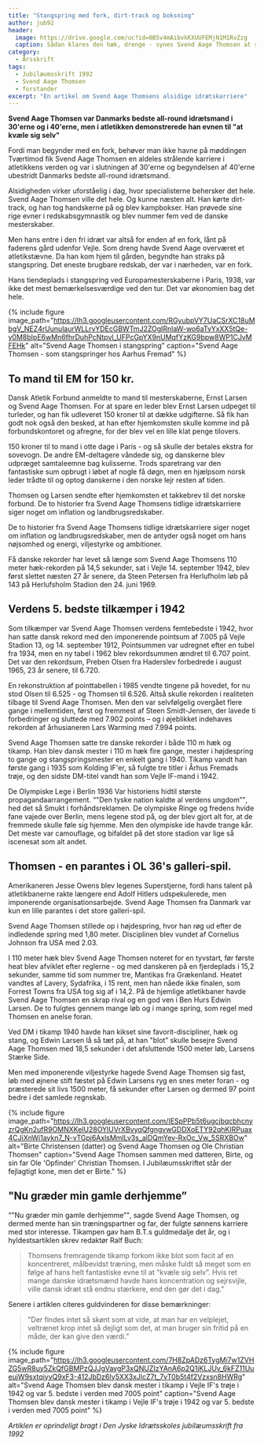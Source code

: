 ```yaml
---
title: "Stangspring med fork, dirt-track og boksning"
author: jub92
header:
  image: https://drive.google.com/uc?id=0B5v4mAibvkKXUUFEMjN1M1RvZzg
  caption: Sådan klares den hæk, drenge - synes Svend Aage Thomsen at sige til flokken af måbende fodbolddrenge. Hans danske rekord i 110 m hækkeløb på 14,5 sek. stod i 27 år.
category:
  - Årsskrift
tags:
  - Jubilæumsskrift 1992
  - Svend Aage Thomsen
  - forstander
excerpt: "En artikel om Svend Aage Thomsens alsidige idrætskarriere"
---
```


**Svend Aage Thomsen var Danmarks bedste all-round idrætsmand i 30'erne og i 40'erne, men i atletikken demonstrerede han evnen til "at kvæle sig selv"**

Fordi man begynder med en fork, behøver man ikke havne på møddingen Tværtimod fik Svend Aage Thomsen en aldeles strålende karriere i atletikkens verden og var i slutningen af 30'erne og begyndelsen af 40'erne ubestridt Danmarks bedste all-round idrætsmand. 

Alsidigheden virker uforståelig i dag, hvor specialisterne behersker det hele. Svend Aage Thomsen ville det hele. Og kunne næsten alt. Han kørte dirt-track, og han tog handskerne på og blev kampbokser. Han prøvede sine rige evner i redskabsgymnastik og blev nummer fem ved de danske mesterskaber. 

Men hans entre i den fri idræt var altså for enden af en fork, lånt på faderens gård udenfor Vejle. Som dreng havde Svend Aage overværet et atletikstævne. Da han kom hjem til gården, begyndte han straks på stangspring. Det eneste brugbare redskab, der var i nærheden, var en fork. 

Hans tiendeplads i stangspring ved Europamesterskaberne i Paris, 1938, var ikke det mest bemærkelsesværdige ved den tur. Det var økonomien bag det hele.

{% include figure 
    image_path="https://lh3.googleusercontent.com/RGyubpVY7UaCSrXC18uMbgV_NEZ4rUunulaurWLLrvYDEcGBWTmJ2ZOgIRnlaW-wo6aTvYxXX5tQe-y0M8bIpE6wMn6fhrDuhPcNtpvl_UFPcGpYX9nUMqfYzKG9bpw8WP1CJvMFEHk"
    alt="Svend Aage Thomsen i stangspring"
    caption="Svend Aage Thomsen - som stangspringer hos Aarhus Fremad" %}

## To mand til EM for 150 kr.

Dansk Atletik Forbund anmeldte to mand til mesterskaberne, Ernst Larsen og Svend Aage Thomsen. For at spare en leder blev Ernst Larsen udpeget til turleder, og han fik udleveret 150 kroner til at dække udgifterne. Så fik han godt nok også den besked, at han efter hjemkomsten skulle komme ind på forbundskontoret og afregne, for der blev vel en lille klat penge tilovers. 

150 kroner til to mand i otte dage i Paris - og så skulle der betales ekstra for sovevogn. De andre EM-deltagere våndede sig, og danskerne blev udpræget samtaleemne bag kulisserne. Trods sparetrang var den fantastiske sum opbrugt i løbet af nogle få døgn, men en hjælpsom norsk leder trådte til og optog danskerne i den norske lejr resten af tiden. 

Thomsen og Larsen sendte efter hjemkomsten et takkebrev til det norske forbund. De to historier fra Svend Aage Thomsens tidlige idrætskarriere siger noget om inflation og landbrugsredskaber.
 
De to historier fra Svend Aage Thomsens tidlige idrætskarriere siger noget om inflation og landbrugsredskaber, men de antyder også noget om hans nøjsomhed og energi, viljestyrke og ambitioner.

Få danske rekorder har levet så længe som Svend Aage Thomsens 110 meter hæk-rekorden på 14,5 sekunder, sat i Vejle 14. september 1942, blev først slettet næsten 27 år senere, da Steen Petersen fra Herlufholm løb på 143 på Herlufsholm Stadion den 24. juni 1969.

## Verdens 5. bedste tilkæmper i 1942

Som tilkæmper var Svend Aage Thomsen verdens femtebedste i 1942, hvor han satte dansk rekord med den imponerende pointsum af 7.005 på Vejle Stadion 13, og 14. september 1912, Pointsummen var udregnet efter en tubel fra 1934, men en ny tabel i 1962 blev rekordsummen ændret til 6.707 point. Det var den rekordsum, Preben Olsen fra Haderslev forbedrede i august 1965, 23 år senere, til 6.720.

En rekonstruktion af pointtabellen i 1985 vendte tingene på hovedet, for nu stod Olsen til 6.525 - og Thomsen til 6.526. Altså skulle rekorden i realiteten tilbage til Svend Aage Thomsen. Men den var selvfølgelig overgået flere gange i mellemtiden, først og fremmest af Steen Smidt-Jensen, der lavede ti forbedringer og sluttede med 7.902 points – og i øjeblikket indehaves rekorden af århusianeren Lars Warming med 7.994 points. 

Svend Aage Thomsen satte tre danske rekorder i både 110 m hæk og tikamp. Han blev dansk mester i 110 m hæk fire gange, mester i højdespring to gange og stangspringsmester en enkelt gang i 1940. Tikamp vandt han første gang i 1935 som Kolding IF'er, så fulgte tre titler i Århus Fremads trøje, og den sidste DM-titel vandt han som Vejle IF-mand i 1942. 

De Olympiske Lege i Berlin 1936 Var historiens hidtil største propagandaarrangement. <q>"Den tyske nation kaldte al verdens ungdom”</q>, hed det så Smukt i forhåndsreklamen. De olympiske Ringe og fredens hvide fane vajede over Berlin, mens legene stod på, og der blev gjort alt for, at de fremmede skulle føle sig hjemme. Men den olympiske ide havde trange kår. Det meste var camouflage, og bifaldet på det store stadion var lige så iscenesat som alt andet.

## Thomsen - en parantes i OL 36's galleri-spil.

Amerikaneren Jesse Owens blev legenes Superstjerne, fordi hans talent på atletikbanerne rakte længere end Adolf Hitlers udspekulerede, men imponerende organisationsarbejde. Svend Aage Thomsen fra Danmark var kun en lille parantes i det store galleri-spil.

Svend Aage Thomsen stillede op i højdespring, hvor han røg ud efter de indledende spring med 1,80 meter. Disciplinen blev vundet af Cornelius Johnson fra USA med 2.03. 

I 110 meter hæk blev Svend Aage Thomsen noteret for en tyvstart, før første heat blev afviklet efter reglerne - og med danskeren på en fjerdeplads i 15,2 sekunder, samme tid som nummer tre, Mantikas fra Grækenland. Heatet vandtes af Lavery, Sydafrika, i 15 rent, men han nåede ikke finalen, som Forrest Towns fra USA tog sig af i 14,2. På de hjemlige atletikbaner havde Svend Aage Thomsen en skrap rival og en god ven i Ben Hurs Edwin Larsen. De to fulgtes gennem mange løb og i mange spring, som regel med Thomsen en anelse foran.

Ved DM i tikamp 1940 havde han kikset sine favorit-discipliner, hæk og stang, og Edwin Larsen lå så tæt på, at han "blot” skulle besejre Svend Aage Thomsen med 18,5 sekunder i det afsluttende 1500 meter løb, Larsens Stærke Side.

Men med imponerende viljestyrke hagede Svend Aage Thomsen sig fast, løb med øjnene stift fæstet på Edwin Larsens ryg en snes meter foran - og præsterede sit livs 1500 meter, få sekunder efter Larsen og dermed 97 point bedre i det samlede regnskab.

{% include figure 
    image_path="https://lh3.googleusercontent.com/IESpPPb5t6ugcjbqcbhcnyzrQgKn2ufR9OMNXKelU28OYlUVrXBvyqQfgngvwGDDXoETY92qhKIRPuax4CJiXnWi1aykn7_N-vTGpj6AxlsMmlLv3s_alDQmYev-RxOc_Vw_5SRXBOw"
    alt="Birte Christensen (datter) og Svend Aage Thomsen og Ole Christian Thomsen"
    caption="Svend Aage Thomsen sammen med datteren, Birte, og sin far Ole 'Opfinder' Christian Thomsen. I Jubilæumsskriftet står der fejlagtigt kone, men det er Birte." %}

## "Nu græder min gamle derhjemme”

<q>"Nu græder min gamle derhjemme”</q>, sagde Svend Aage Thomsen, og dermed mente han sin træningspartner og far, der fulgte sønnens karriere med stor interesse. Tikampen gav ham B.T.s guldmedalje det år, og i hyldestsartiklen skrev redaktør Ralf Buch:

> Thomsens fremragende tikamp forkom ikke blot som facit af en koncentreret, målbevidst træning, men måske fuldt så meget som en følge af hans helt fantastiske evne til at "kvæle sig selv”. Hvis ret mange danske idrætsmænd havde hans koncentration og sejrsvijle, ville dansk idræt stå endnu stærkere, end den gør det i dag."

Senere i artiklen citeres guldvinderen for disse bemærkninger: 

> "Der findes intet så skønt som at vide, at man har en velplejet, veltrænet krop intet så dejligt som det, at man bruger sin fritid på en måde, der kan give den værdi.”

{% include figure 
    image_path="https://lh3.googleusercontent.com/7H8ZpADz6TygMi7w1ZVHZG5wR8uy5ZkQfGBMPzQJJgVaygP3xQNUZIzYAnA6p2Q1jKLJUv_6kFZ11UueujW9sxtqiyyQ9xF3-412JbDz6Iy5XX3xJlcZ7t_7vT0b5t4f2Vzxsn8HWRg"
    alt="Svend Aage Thomsen blev dansk mester i tikamp i Vejle IF's trøje i 1942 og var 5. bedste i verden med 7005 point"
    caption="Svend Aage Thomsen blev dansk mester i tikamp i Vejle IF's trøje i 1942 og var 5. bedste i verden med 7005 point" %}

_Artiklen er oprindeligt bragt i Den Jyske Idrætsskoles jubilæumsskrift fra 1992_

